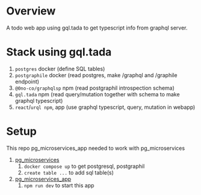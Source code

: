 # Overview

A todo web app using gql.tada to get typescript info from graphql server.

# Stack using gql.tada

1. `postgres` docker (define SQL tables)
1. `postgraphile` docker (read postgres, make /graphql and /graphile endpoint)
1. `@0no-co/graphqlsp` npm (read postgraphil introspection schema)
1. `gql.tada` npm (read query/mutation together with schema to make graphql typescript)
1. `react`/`urql npm`, app (use graphql typescript, query, mutation in webapp)

# Setup

This repo pg_microservices_app  needed to work with pg_microservices
1. [pg_microservices](https://github.com/timoweave/pg_microservices.git)
   1. `docker compose up` to get postgresql, postgraphil
   1. `create table ...` to add sql table(s)
1. [pg_microservices_app](https://github.com/timoweave/pg_microservices_app.git)
   1. `npm run dev` to start this app
